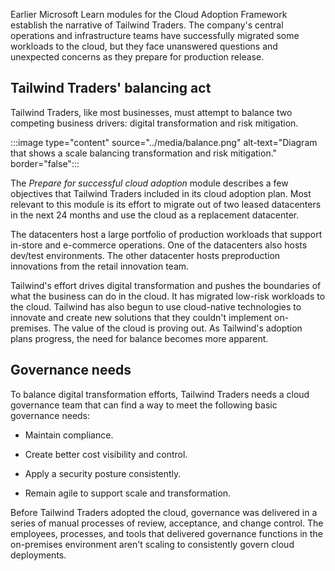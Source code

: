 Earlier Microsoft Learn modules for the Cloud Adoption Framework establish the narrative of Tailwind Traders. The company's central operations and infrastructure teams have successfully migrated some workloads to the cloud, but they face unanswered questions and unexpected concerns as they prepare for production release.

## Tailwind Traders' balancing act

Tailwind Traders, like most businesses, must attempt to balance two competing business drivers: digital transformation and risk mitigation.

:::image type="content" source="../media/balance.png" alt-text="Diagram that shows a scale balancing transformation and risk mitigation." border="false":::

The *Prepare for successful cloud adoption* module describes a few objectives that Tailwind Traders included in its cloud adoption plan. Most relevant to this module is its effort to migrate out of two leased datacenters in the next 24 months and use the cloud as a replacement datacenter. 

The datacenters host a large portfolio of production workloads that support in-store and e-commerce operations. One of the datacenters also hosts dev/test environments. The other datacenter hosts preproduction innovations from the retail innovation team.

Tailwind's effort drives digital transformation and pushes the boundaries of what the business can do in the cloud. It has migrated low-risk workloads to the cloud. Tailwind has also begun to use cloud-native technologies to innovate and create new solutions that they couldn't implement on-premises. The value of the cloud is proving out. As Tailwind's adoption plans progress, the need for balance becomes more apparent.

## Governance needs

To balance digital transformation efforts, Tailwind Traders needs a cloud governance team that can find a way to meet the following basic governance needs:

- Maintain compliance.

- Create better cost visibility and control.
- Apply a security posture consistently.
- Remain agile to support scale and transformation.

Before Tailwind Traders adopted the cloud, governance was delivered in a series of manual processes of review, acceptance, and change control. The employees, processes, and tools that delivered governance functions in the on-premises environment aren't scaling to consistently govern cloud deployments.


